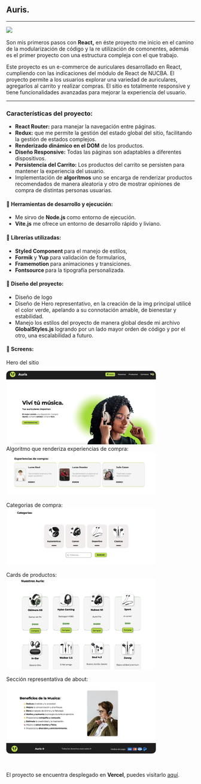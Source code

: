 
<h2 align="start">Auris.</h2> 
<hr>

<!-- <h3 align="start">Lenguajes, herramientas y librerías utilizadas para el proyecto: </h3>  -->

<p align="start">
<img width="500px"  src="https://skillicons.dev/icons?i=html,css,js,react,vite,nodejs,styledcomponents,git,github,ps,perline=10"  />
</p>




Son mis primeros pasos con <strong> React,</strong> en éste proyecto me inicio en el camino de la modularización de código y la re utilización de comonentes, además es el primer proyecto con una estructura compleja con el que trabajo. 

Este proyecto es un e-commerce de auriculares desarrollado en React, cumpliendo con las indicaciones del módulo de React de NUCBA. El proyecto permite a los usuarios explorar una variedad de auriculares, agregarlos al carrito y realizar compras. El sitio es totalmente responsive y tiene funcionalidades avanzadas para mejorar la experiencia del usuario.

<hr>

<h3>Características del proyecto:</h3>

- <b>  React Router:</b> para manejar la navegación entre páginas.
- <b> Redux:</b> que me permite la gestión del estado global del sitio, facilitando la gestión de estados complejos.
- <b>Renderizado dinámico en el DOM</b> de los productos.
- <b>Diseño Responsive:</b> Todas las páginas son adaptables a diferentes dispositivos.
- <b>Persistencia del Carrito:</b> Los productos del carrito se persisten para mantener la experiencia del usuario.
- Implementación de <b>algorítmos</b> uno se encarga de renderizar productos recomendados de manera aleatoria y otro de mostrar opiniones de compra de distintas personas usuarias.

<h4>&#128640;  Herramientas de desarrollo y ejecución:</h4>


-   Me sirvo de <strong> Node.js </strong> como entorno de ejecución.  
- <strong> Vite.js</strong> me ofrece un entorno de desarrollo  rápido y liviano. 

<h4>&#128193; Librerías utilizadas:</h4> 

- <strong> Styled Component </strong> para el manejo de estilos,
- <strong> Formik </strong> y <strong> Yup </strong> para validación de formularios,  
- <strong> Framemotion </strong> para animaciones y transiciones. 
- <strong> Fontsource </strong> para la tipografía personalizada.



<h4>&#129309; Diseño del proyecto:</h4>

- Diseño de logo
- Diseño de Hero representativo, en la creación de la img principal utilicé el color verde, apelando a su connotación amable, de bienestar y estabilidad. 
- Manejo los estilos del proyecto de manera global desde mi archivo <strong> GlobalStyles.js </strong> logrando por un lado mayor orden de código y por el otro, una escalabilidad a futuro.

<h4>&#128248; Screens:</h4>

Hero del sitio

<img src="./src/data/screensToReadme/Auris1.png" alt="Landing Page" style="max-width: 400px; border-radius: 10px;">

<br>
Algoritmo que renderiza experiencias de compra:


<img src="./src/data/screensToReadme/Auris2.png" alt="Landing Page" style="max-width: 400px; border-radius: 10px;">

<br>

Categorias de compra:
<img src="./src/data/screensToReadme/Auris3.png" alt="Landing Page" style="max-width: 400px; border-radius: 10px;">

Cards de productos:
<img src="./src/data/screensToReadme/Auris4.png" alt="Landing Page" style="max-width: 400px; border-radius: 10px;">


Sección representativa de about:
<img src="./src/data/screensToReadme/Auris5.png" alt="Landing Page" style="max-width: 400px; border-radius: 10px;">

<br>

El proyecto se encuentra desplegado en <b>Vercel</b>, puedes visitarlo <a href="https://auris-phi.vercel.app/" target="_blank" >aquí</a>.


